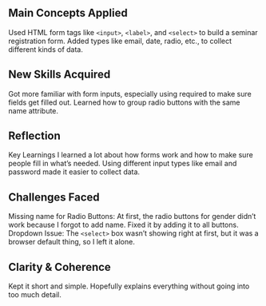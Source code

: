 ## Main Concepts Applied
Used HTML form tags like `<input>`, `<label>`, and `<select>` to build a seminar registration form. Added types like email, date, radio, etc., to collect different kinds of data.

## New Skills Acquired
Got more familiar with form inputs, especially using required to make sure fields get filled out. Learned how to group radio buttons with the same name attribute.

## Reflection
Key Learnings
I learned a lot about how forms work and how to make sure people fill in what’s needed. Using different input types like email and password made it easier to collect data.

## Challenges Faced
Missing name for Radio Buttons: At first, the radio buttons for gender didn’t work because I forgot to add name. Fixed it by adding it to all buttons.
Dropdown Issue: The `<select>` box wasn’t showing right at first, but it was a browser default thing, so I left it alone.

## Clarity & Coherence
Kept it short and simple. Hopefully explains everything without going into too much detail.